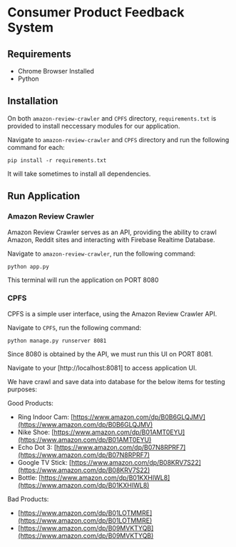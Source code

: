 # Consumer Product Feedback System

## Requirements

-   Chrome Browser Installed
-   Python

## Installation

On both `amazon-review-crawler` and `CPFS` directory, `requirements.txt` is provided to install neccessary modules for our application.

Navigate to `amazon-review-crawler` and `CPFS` directory and run the following command for each:

    pip install -r requirements.txt

It will take sometimes to install all dependencies.

## Run Application

### Amazon Review Crawler

Amazon Review Crawler serves as an API, providing the ability to crawl Amazon, Reddit sites and interacting with Firebase Realtime Database.

Navigate to `amazon-review-crawler`, run the following command:

    python app.py

This terminal will run the application on PORT 8080

### CPFS

CPFS is a simple user interface, using the Amazon Review Crawler API.

Navigate to `CPFS`, run the following command:

    python manage.py runserver 8081

Since 8080 is obtained by the API, we must run this UI on PORT 8081.

Navigate to your [http://localhost:8081] to access application UI.

We have crawl and save data into database for the below items for testing purposes:

Good Products:

-   Ring Indoor Cam: [https://www.amazon.com/dp/B0B6GLQJMV](https://www.amazon.com/dp/B0B6GLQJMV)
-   Nike Shoe: [https://www.amazon.com/dp/B01AMT0EYU](https://www.amazon.com/dp/B01AMT0EYU)
-   Echo Dot 3: [https://www.amazon.com/dp/B07N8RPRF7](https://www.amazon.com/dp/B07N8RPRF7)
-   Google TV Stick: [https://www.amazon.com/dp/B08KRV7S22](https://www.amazon.com/dp/B08KRV7S22)
-   Bottle: [https://www.amazon.com/dp/B01KXHIWL8](https://www.amazon.com/dp/B01KXHIWL8)

Bad Products:

-   [https://www.amazon.com/dp/B01LOTMMRE](https://www.amazon.com/dp/B01LOTMMRE)
-   [https://www.amazon.com/dp/B09MVKTYQB](https://www.amazon.com/dp/B09MVKTYQB)

